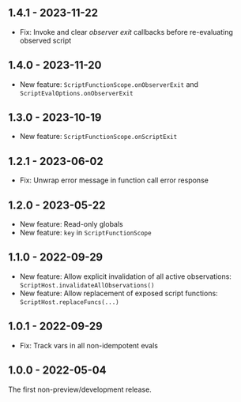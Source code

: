 ## 1.4.1 - 2023-11-22

- Fix: Invoke and clear *observer exit* callbacks before re-evaluating observed script

## 1.4.0 - 2023-11-20

- New feature: `ScriptFunctionScope.onObserverExit` and `ScriptEvalOptions.onObserverExit`

## 1.3.0 - 2023-10-19

- New feature: `ScriptFunctionScope.onScriptExit`

## 1.2.1 - 2023-06-02

- Fix: Unwrap error message in function call error response

## 1.2.0 - 2023-05-22

- New feature: Read-only globals
- New feature: `key` in `ScriptFunctionScope`

## 1.1.0 - 2022-09-29

- New feature: Allow explicit invalidation of all active observations: `ScriptHost.invalidateAllObservations()`
- New feature: Allow replacement of exposed script functions: `ScriptHost.replaceFuncs(...)`

## 1.0.1 - 2022-09-29

- Fix: Track vars in all non-idempotent evals

## 1.0.0 - 2022-05-04

The first non-preview/development release.
